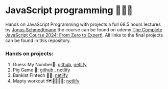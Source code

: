# JavaScript programming 🧑‍💻🌐
Hands on JavaScript Programming with projects a full 68.5 hours lectures by [Jonas Schmedtmann](https://codingheroes.io/) the course can be found on udemy [The Complete JavaScript Course 2024: From Zero to Expert!](https://www.udemy.com/course/the-complete-javascript-course/?utm_campaign=website1010&utm_medium=website1010&utm_source=mycoupon). All links to the final projects can be found in this repository.

### Hands on projects:
1. Guess My Number🔢:   [github](https://kmohamedalie.github.io/gsn-game/),  [netlify ](https://gsn-game.netlify.app)<br>
2. Pig Game 🎲:    [github ](https://kmohamedalie.github.io/pig-game/),  [netlify](https://pig-gamec.netlify.app)<br>
3. Bankist Fintech 🏦📱:   [netlify](https://bankfintech.netlify.app/)<br>
4. Mapty workout 🗺️🏃‍♂️🚴‍♀️:   [netlify](https://mapty-w.netlify.app/)<br>
